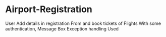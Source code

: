 # Airport-Registration
User Add details in registration From and book tickets of Flights With some authentication, Message Box Exception handling Used
